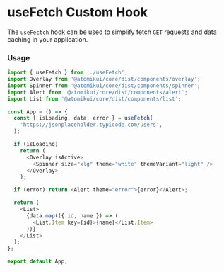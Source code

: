 # useFetch Custom Hook

The `useFectch` hook can be used to simplify fetch `GET` requests and data caching in your application.

### Usage

```javascript
import { useFetch } from './useFetch';
import Overlay from '@atomikui/core/dist/components/overlay';
import Spinner from '@atomikui/core/dist/components/spinner';
import Alert from '@atomikui/core/dist/components/alert';
import List from '@atomikui/core/dist/components/list';

const App = () => {
  const { isLoading, data, error } = useFetch(
    'https://jsonplaceholder.typicode.com/users',
  );

  if (isLoading)
    return (
      <Overlay isActive>
        <Spinner size="xlg" theme="white" themeVariant="light" />
      </Overlay>
    );

  if (error) return <Alert theme="error">{error}</Alert>;

  return (
    <List>
      {data.map(({ id, name }) => (
        <List.Item key={id}>{name}</List.Item>
      ))}
    </List>
  );
};

export default App;
```

